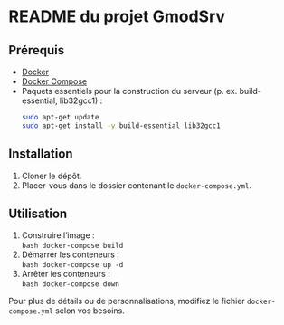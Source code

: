 # README du projet GmodSrv

## Prérequis
- [Docker](https://docs.docker.com/get-docker/)  
- [Docker Compose](https://docs.docker.com/compose/install/)  
- Paquets essentiels pour la construction du serveur (p. ex. build-essential, lib32gcc1) :
    ```bash
    sudo apt-get update
    sudo apt-get install -y build-essential lib32gcc1
    ```

## Installation
1. Cloner le dépôt.  
2. Placer-vous dans le dossier contenant le `docker-compose.yml`.

## Utilisation
1. Construire l’image :  
        ```bash
        docker-compose build
        ```
2. Démarrer les conteneurs :  
        ```bash
        docker-compose up -d
        ```
3. Arrêter les conteneurs :  
        ```bash
        docker-compose down
        ```

Pour plus de détails ou de personnalisations, modifiez le fichier `docker-compose.yml` selon vos besoins.